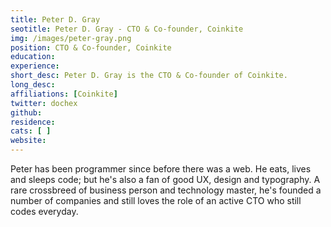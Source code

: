 ```yaml
---
title: Peter D. Gray
seotitle: Peter D. Gray - CTO & Co-founder, Coinkite
img: /images/peter-gray.png
position: CTO & Co-founder, Coinkite
education:
experience:
short_desc: Peter D. Gray is the CTO & Co-founder of Coinkite.
long_desc:
affiliations: [Coinkite]
twitter: dochex
github:
residence:
cats: [ ]
website:
---
```

Peter has been programmer since before there was a web. He eats, lives and sleeps code; but he's also a fan of good UX, design and typography. A rare crossbreed of business person and technology master, he's founded a number of companies and still loves the role of an active CTO who still codes everyday.
